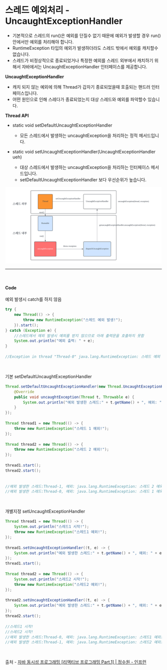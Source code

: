 # 스레드 예외처리 - UncaughtExceptionHandler

* 기본적으로 스레드의 run()은 예외를 던질수 없기 때문에 예외가 발생할 경우 run()안에서만 예외를 처리해야 합니다.
* RuntimeException 타입의 예외가 발생하더라도 스레드 밖에서 예외를 캐치할수 없습니다.
* 스레드가 비정상적으로 종료되었거나 특정한 예외를 스레드 외부에서 캐치하기 위해서 자바에서는 UncaughtExceptionHandler 인터페이스를 제공합니다.

**UncaughtExceptionHandler**
* 캐치 되지 않는 예외에 의해 Thread가 갑자기 종료되었을때 호출되는 핸드러 인터페이스입니다.
* 어떤 원인으로 인해 스레다가 종료되었는지 대상 스레드와 예외를 파악할수 있습니다.

**Thread API**

* static void setDefaultUncaughtExceptionHandler
    * 모든 스레드에서 발생하는 uncaughtException을 처리하는 정적 메서드입니다.


* static void setUncaughtExceptionHandler(UncaughtExceptionHandler ueh)
    * 대상 스레드에서 발생하는 uncaughtException을 처리하는 인터페이스 메서드입니다.
    * setDefaultUncaughtExceptionHandler 보다 우선순위가 높습니다.

![UncaughtExceptionHandler](./img/thread/uncaughtException.png)

- - -

</br>

#### Code
예외 발생시 catch를 하지 않음
```java
try {
    new Thread(() -> {
        throw new RuntimeException("스레드 예외 발생!");
    }).start();
} catch (Exception e) {
    //스레드에서 예외 발생시 예외를 받지 않으므로 아래 출력문을 호출하지 못함
    System.out.println("예외 출력: " + e);
}

//Exception in thread "Thread-0" java.lang.RuntimeException: 스레드 예외 발생! ..
```

</br>

기본 setDefaultUncaughtExceptionHandler
```java
Thread.setDefaultUncaughtExceptionHandler(new Thread.UncaughtExceptionHandler() {
    @Override
    public void uncaughtException(Thread t, Throwable e) {
        System.out.println("예외 발생한 스레드:" + t.getName() + ", 예외: " + e);
    }
});

Thread thread1 = new Thread(() -> {
    throw new RuntimeException("스레드 1 예외!");
});

Thread thread2 = new Thread(() -> {
    throw new RuntimeException("스레드 2 예외!");
});

thread1.start();
thread2.start();


//예외 발생한 스레드:Thread-1, 예외: java.lang.RuntimeException: 스레드 2 예외!
//예외 발생한 스레드:Thread-0, 예외: java.lang.RuntimeException: 스레드 1 예외!
```

</br>

개별지정 setUncaughtExceptionHandler
```java
Thread thread1 = new Thread(() -> {
    System.out.println("스레드1 시작!");
    throw new RuntimeException("스레드1 예외!");
});

thread1.setUncaughtExceptionHandler((t, e) -> {
    System.out.println("예외 발생한 스레드:" + t.getName() + ", 예외: " + e);
});
thread1.start();

Thread thread2 = new Thread(() -> {
    System.out.println("스레드2 시작!");
    throw new RuntimeException("스레드2 예외!");
});

thread2.setUncaughtExceptionHandler((t, e) -> {
    System.out.println("예외 발생한 스레드:" + t.getName() + ", 예외: " + e);
});
thread2.start();

//스레드1 시작!
//스레드2 시작!
//예외 발생한 스레드:Thread-0, 예외: java.lang.RuntimeException: 스레드1 예외!
//예외 발생한 스레드:Thread-1, 예외: java.lang.RuntimeException: 스레드2 예외!
```


</br>

출처 - 
 [자바 동시성 프로그래밍 \[리액티브 프로그래밍 Part.1\] | 정수원 - 인프런](https://www.inflearn.com/course/%EC%9E%90%EB%B0%94-%EB%8F%99%EC%8B%9C%EC%84%B1-%ED%94%84%EB%A1%9C%EA%B7%B8%EB%9E%98%EB%B0%8D-%EB%A6%AC%EC%95%A1%ED%8B%B0%EB%B8%8C-part1/dashboard)


